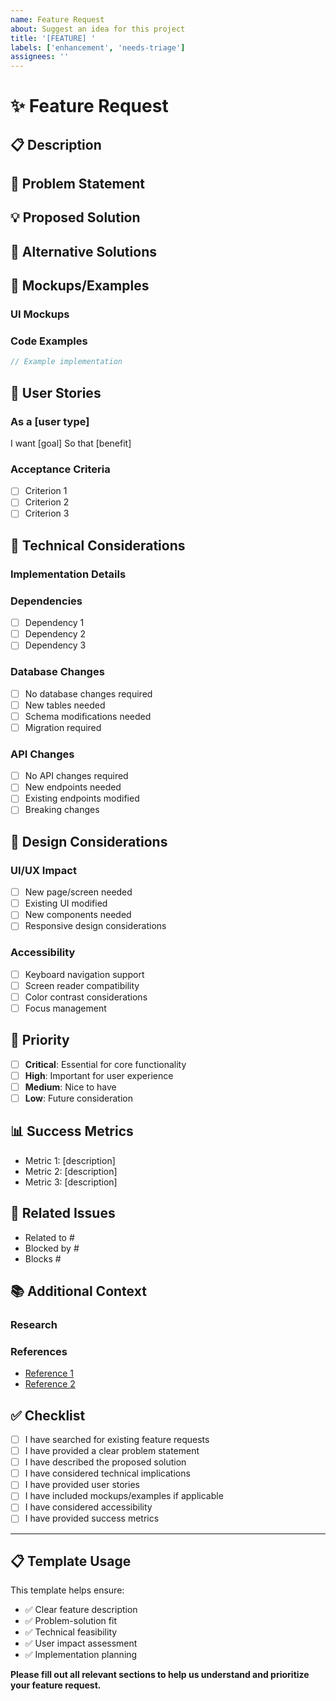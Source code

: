 ```yaml
---
name: Feature Request
about: Suggest an idea for this project
title: '[FEATURE] '
labels: ['enhancement', 'needs-triage']
assignees: ''
---
```


# ✨ Feature Request

## 📋 Description
<!-- A clear and concise description of the feature you'd like to see -->

## 🎯 Problem Statement
<!-- What problem does this feature solve? What need does it address? -->

## 💡 Proposed Solution
<!-- Describe the solution you'd like to see implemented -->

## 🔄 Alternative Solutions
<!-- Describe any alternative solutions or workarounds you've considered -->

## 📸 Mockups/Examples
<!-- If applicable, add mockups, wireframes, or examples -->

### UI Mockups
<!-- Add UI mockups or wireframes here -->

### Code Examples
<!-- If applicable, provide code examples of how this might work -->

```typescript
// Example implementation
```

## 🎯 User Stories
<!-- Describe how users would interact with this feature -->

### As a [user type]
I want [goal]
So that [benefit]

### Acceptance Criteria
- [ ] Criterion 1
- [ ] Criterion 2
- [ ] Criterion 3

## 🔧 Technical Considerations
<!-- Any technical aspects to consider -->

### Implementation Details
<!-- Describe how this might be implemented technically -->

### Dependencies
<!-- List any dependencies or prerequisites -->

- [ ] Dependency 1
- [ ] Dependency 2
- [ ] Dependency 3

### Database Changes
<!-- If applicable, describe any database changes needed -->

- [ ] No database changes required
- [ ] New tables needed
- [ ] Schema modifications needed
- [ ] Migration required

### API Changes
<!-- If applicable, describe any API changes needed -->

- [ ] No API changes required
- [ ] New endpoints needed
- [ ] Existing endpoints modified
- [ ] Breaking changes

## 🎨 Design Considerations
<!-- Any design or UX considerations -->

### UI/UX Impact
- [ ] New page/screen needed
- [ ] Existing UI modified
- [ ] New components needed
- [ ] Responsive design considerations

### Accessibility
- [ ] Keyboard navigation support
- [ ] Screen reader compatibility
- [ ] Color contrast considerations
- [ ] Focus management

## 🚀 Priority
<!-- How important is this feature? -->

- [ ] **Critical**: Essential for core functionality
- [ ] **High**: Important for user experience
- [ ] **Medium**: Nice to have
- [ ] **Low**: Future consideration

## 📊 Success Metrics
<!-- How will we measure the success of this feature? -->

- Metric 1: [description]
- Metric 2: [description]
- Metric 3: [description]

## 🔗 Related Issues
<!-- Link to any related issues -->

- Related to #
- Blocked by #
- Blocks #

## 📚 Additional Context
<!-- Add any other context, research, or references about the feature request -->

### Research
<!-- Any research or analysis done -->

### References
<!-- Links to similar features in other products or documentation -->

- [Reference 1](url)
- [Reference 2](url)

## ✅ Checklist
<!-- Please check the boxes that apply -->

- [ ] I have searched for existing feature requests
- [ ] I have provided a clear problem statement
- [ ] I have described the proposed solution
- [ ] I have considered technical implications
- [ ] I have provided user stories
- [ ] I have included mockups/examples if applicable
- [ ] I have considered accessibility
- [ ] I have provided success metrics

---

## 📋 Template Usage

This template helps ensure:
- ✅ Clear feature description
- ✅ Problem-solution fit
- ✅ Technical feasibility
- ✅ User impact assessment
- ✅ Implementation planning

**Please fill out all relevant sections to help us understand and prioritize your feature request.**
